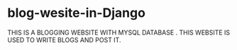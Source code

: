 # blog-wesite-in-Django

THIS IS A BLOGGING WEBSITE WITH MYSQL DATABASE . THIS WEBSITE IS USED TO WRITE BLOGS AND POST IT. 
